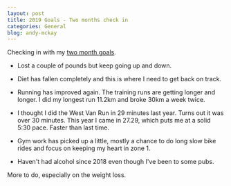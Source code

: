 ```yaml
---
layout: post
title: 2019 Goals - Two months check in
categories: General
blog: andy-mckay
---
```


Checking in with my [two month goals](http://mckay.pub/2018-12-28-goals/).

* Lost a couple of pounds but keep going up and down.

* Diet has fallen completely and this is where I need to get back on track.

* Running has improved again. The training runs are getting longer and longer. I did my longest run 11.2km and broke 30km a week twice.

* I thought I did the West Van Run in 29 minutes last year. Turns out it was over 30 minutes. This year I came in 27.29, which puts me at a solid 5:30 pace. Faster than last time.

* Gym work has picked up a little, mostly a chance to do long slow bike rides and focus on keeping my heart in zone 1.

* Haven't had alcohol since 2018 even though I've been to some pubs.

More to do, especially on the weight loss.
